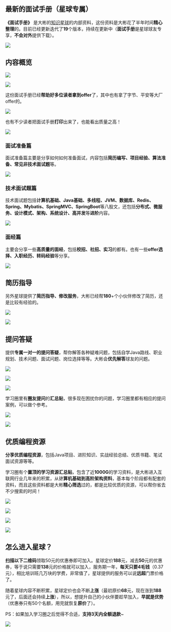 ## 最新的面试手册（星球专属）

**《面试手册》** 是大彬的[知识星球](https://topjavaer.cn/zsxq/introduce.html)的内部资料，这份资料是大彬花了半年时间**精心整理**的。目前已经更新迭代了**19**个版本，持续在更新中（**面试手册**是星球球友专享，**不会对外**提供下载）。

![](http://img.topjavaer.cn/img/image-20230102132236357.png)

## 内容概览

![](http://img.topjavaer.cn/img/202305180033154.png)

![](http://img.topjavaer.cn/img/image-20230102151744058.png)

这份面试手册已经**帮助好多位读者拿到offer**了，其中也有拿了字节、平安等大厂offer的。

![](http://img.topjavaer.cn/img/星球面试手册1.png)

也有不少读者把面试手册**打印**出来了，也能看出质量之高！

![](http://img.topjavaer.cn/img/星球面试手册打印.png)

### 面试准备篇

面试准备篇主要是分享如何如何准备面试，内容包括**简历编写、项目经验、算法准备、常见非技术面试题**等。

![](http://img.topjavaer.cn/img/202305292304666.png)

### 技术面试题篇

技术面试题包括**计算机基础、Java基础、多线程、JVM、数据库、Redis、Spring、Mybatis、SpringMVC、SpringBoot**等八股文，还包括**分布式、微服务、设计模式、架构、系统设计、高并发**等**进阶**内容。

![](http://img.topjavaer.cn/img/202305292308036.png)

### 面经篇

主要会分享一些**高质量的面经**，包括**校招、社招、实习**的都有。也有一些**offer选择、入职经历、转码经验**等分享。

![](http://img.topjavaer.cn/img/202305292313633.png)

## 简历指导

另外星球提供了**简历指导、修改服务**，大彬已经帮**180**+个小伙伴修改了简历，还是比较有经验的。

![](http://img.topjavaer.cn/img/image-20230111224933180.png)

![](http://img.topjavaer.cn/img/简历修改1.png)

## 提问答疑

提供**专属一对一的提问答疑**，帮你解答各种疑难问题，包括自学Java路线、职业规划、技术问题、面试问题、岗位选择等等。大彬会**优先解答**球友的问题。

![](http://img.topjavaer.cn/img/image-20230319155647933.png)

![](http://img.topjavaer.cn/img/image-20230318103729439.png)

![](http://img.topjavaer.cn/img/20230331083521.png)

学习圈里有**圈友提问**的**汇总贴**，很多现在困扰你的问题，学习圈里都有相应的提问案例，可以做个参考。

![](http://img.topjavaer.cn/img/image-20230111232910870.png)

![](http://img.topjavaer.cn/img/image-20230111233038376.png)

## 优质编程资源

**分享优质编程资源**，包括Java项目、进阶知识、实战经验总结、优质书籍、笔试面试资源等等。

学习圈有个**置顶的学习资源汇总贴**，包含了近**1000G**的学习资料，是大彬进入互联网行业几年来的积累，从**计算机基础到高阶架构资料**，基本每个阶段都有配套的资料，而且这些资料都是大彬**精心筛选**过的，都是比较优质的资源，可以帮你省去不少搜索的时间！

![](http://img.topjavaer.cn/img/20230116133239.png)

![](http://img.topjavaer.cn/img/image-20221229145455706.png)

![](http://img.topjavaer.cn/img/image-20230111225725073.png)

![](http://img.topjavaer.cn/img/image-20221229145649490.png)

## 怎么进入星球？

**扫描以下二维码**领取50元的优惠券即可加入。星球定价**188**元，减去**50**元的优惠券，等于说只需要**138**元的价格就可以加入，服务期一年，**每天只要4毛钱**（0.37元），相比培训班几万块的学费，非常值了，星球提供的服务可以说**远超**门票价格了。

随着星球内容不断积累，星球定价也会不断**上涨**（最初原价**68**元，现在涨到**188**元了，后面还会持续**上涨**），所以，想提升自己的小伙伴要趁早加入，**早就是优势**（优惠券只有50个名额，用完就恢复**原价**了）。

PS：如果加入学习圈之后觉得不合适，**支持3天内全额退款**~

![](http://img.topjavaer.cn/img/202304212233017.png)